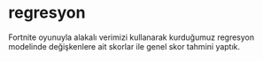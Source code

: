 # regresyon
Fortnite oyunuyla alakalı verimizi kullanarak kurduğumuz regresyon modelinde değişkenlere ait skorlar ile genel skor tahmini yaptık.
